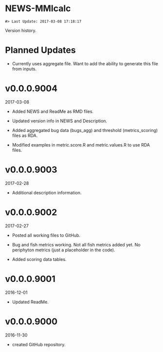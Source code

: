 NEWS-MMIcalc
================

<!-- NEWS.md is generated from NEWS.Rmd. Please edit that file -->
    #> Last Update: 2017-03-08 17:18:17

Version history.

Planned Updates
===============

-   Currently uses aggregate file. Want to add the ability to generate this file from inputs.

v0.0.0.9004
===========

2017-03-08

-   Added NEWS and ReadMe as RMD files.

-   Updated version info in NEWS and Description.

-   Added aggregated bug data (bugs\_agg) and threshold (metrics\_scoring) files as RDA.

-   Modified examples in metric.score.R and metric.values.R to use RDA files.

v0.0.0.9003
===========

2017-02-28

-   Additional description information.

v0.0.0.9002
===========

2017-02-27

-   Posted all working files to GitHub.

-   Bug and fish metrics working. Not all fish metrics added yet. No periphyton metrics (just a placeholder in the code).

-   Added scoring data tables.

v0.0.0.9001
===========

2016-12-01

-   Updated ReadMe.

v0.0.0.9000
===========

2016-11-30

-   created GitHub repository.
